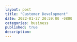 ```yaml
---
layout: post
title: "Customer Development"
date: 2022-01-27 20:59:00 -0800
categories: business
published: true
description: 
---
```






